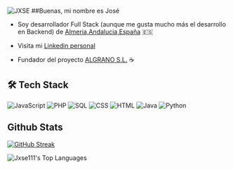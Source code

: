 ![JXSE](https://github.com/user-attachments/assets/02c5f0c3-20e4-4ea2-a67f-ce51c175a298)
##Buenas, mi nombre es José

* Soy desarrollador Full Stack (aunque me gusta mucho más el desarrollo en Backend) de [Almeria,Andalucia,España](https://maps.apple.com/place?auid=10083114876911050888&lsp=9902) 🇪🇸

* Visita mi [Linkedin personal](https://www.linkedin.com/in/jos%C3%A9-mart%C3%ADnez-estrada-997b77208/)
  
* Fundador del proyecto [ALGRANO S.L.](https://github.com/Jxse111/ALGRANO_SL_PROCESO_MVC) ☕

 ## 🛠️ Tech Stack 

![JavaScript](https://img.shields.io/badge/-.js-yellow?style=for-the-badge&logo=javascript)
![PHP](https://img.shields.io/badge/-.php-777bb4?style=for-the-badge&logo=php)
![SQL](https://img.shields.io/badge/-.sql-4479A1?style=for-the-badge&logo=mysql)
![CSS](https://img.shields.io/badge/-.css-264de4?style=for-the-badge&logo=css3&logoColor=white)
![HTML](https://img.shields.io/badge/-.html-e34c26?style=for-the-badge&logo=html5&logoColor=white)
![Java](https://img.shields.io/badge/-.java-007396?style=for-the-badge&logo=java&logoColor=white)
![Python](https://img.shields.io/badge/-.py-3776AB?style=for-the-badge&logo=python&logoColor=white)






## Github Stats 
[![GitHub Streak](https://github-readme-streak-stats.herokuapp.com?user=Jxse111&theme=dark)](https://git.io/streak-stats)

![Jxse111's Top Languages](https://github-readme-stats.vercel.app/api/top-langs/?username=Jxse111&theme=dark&show_icons=true&hide_border=true&layout=compact)

